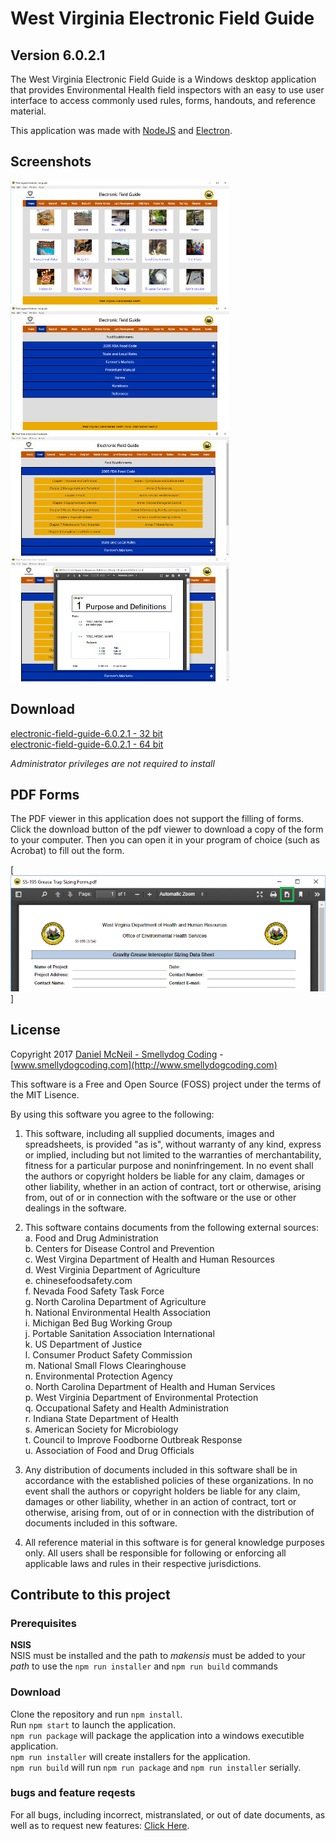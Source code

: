 # West Virginia Electronic Field Guide

## Version 6.0.2.1

The West Virginia Electronic Field Guide is a Windows desktop application that provides Environmental Health field inspectors with an easy to use user interface to access commonly used rules, forms, handouts, and reference material.  

This application was made with [NodeJS](https://nodejs.org/en/) and [Electron](http://electron.atom.io).

## Screenshots

[![index](screenshots/index-thumb.jpg)](screenshots/index.jpg) 
[![index](screenshots/food-thumb.jpg)](screenshots/food.jpg) 
[![index](screenshots/fooddetail-thumb.jpg)](screenshots/fooddetail.jpg) 
[![index](screenshots/foodpopup-thumb.jpg)](screenshots/foodpopup.jpg)  


## Download

[electronic-field-guide-6.0.2.1 - 32 bit](https://www.dropbox.com/s/1qw1pupkmpko8q9/electronic-field-guide-6.0.2.1-ia32.exe?raw=1)  
[electronic-field-guide-6.0.2.1 - 64 bit](https://www.dropbox.com/s/6oaq8xizdlmx6z6/electronic-field-guide-6.0.2.1-x64.exe?raw=1)

*Administrator privileges are not required to install*

## PDF Forms

The PDF viewer in this application does not support the filling of forms.  Click the download button of the pdf viewer to download a copy of the form to your computer.  Then you can open it in your program of choice (such as Acrobat) to fill out the form.

[![index](screenshots/download.png)]

## License

Copyright 2017 [Daniel McNeil - Smellydog Coding](mailto:smellydogcoding@gmail.com) - [www.smellydogcoding.com](http://www.smellydogcoding.com)  

This software is a Free and Open Source (FOSS) project under the terms of the MIT Lisence.

By using this software you agree to the following:

1. This software, including all supplied documents, images and spreadsheets, is provided "as is", without warranty of any kind, express or implied, including but not limited to the warranties of merchantability, fitness for a particular purpose and noninfringement. In no event shall the authors or copyright holders be liable for any claim, damages or other liability, whether in an action of contract, tort or otherwise, arising from, out of or in connection with the software or the use or other dealings in the software.

2. This software contains documents from the following external sources:  
   a. Food and Drug Administration  
   b. Centers for Disease Control and Prevention  
   c. West Virgina Department of Health and Human Resources  
   d. West Virginia Department of Agriculture  
   e. chinesefoodsafety.com  
   f. Nevada Food Safety Task Force  
   g. North Carolina Department of Agriculture  
   h. National Environmental Health Association  
   i. Michigan Bed Bug Working Group  
   j. Portable Sanitation Association International  
   k. US Department of Justice  
   l. Consumer Product Safety Commission  
   m. National Small Flows Clearinghouse  
   n. Environmental Protection Agency  
   o. North Carolina Department of Health and Human Services  
   p. West Virginia Department of Environmental Protection  
   q. Occupational Safety and Health Administration  
   r. Indiana State Department of Health  
   s. American Society for Microbiology  
   t. Council to Improve Foodborne Outbreak Response  
   u. Association of Food and Drug Officials  

3. Any distribution of documents included in this software shall be in accordance with the established policies of these organizations.  In no event shall the authors or copyright holders be liable for any claim, damages or other liability, whether in an action of contract, tort or otherwise, arising from, out of or in connection with the distribution of documents included in this software.  

4. All reference material in this software is for general knowledge purposes only.  All users shall be responsible for following or enforcing all applicable laws and rules in their respective jurisdictions.

## Contribute to this project

### Prerequisites

**NSIS**  
NSIS must be installed and the path to *makensis* must be added to your *path* to use the `npm run installer` and `npm run build` commands

### Download
Clone the repository and run `npm install`.  
Run `npm start` to launch the application.  
`npm run package` will package the application into a windows executible application.  
`npm run installer` will create installers for the application.  
`npm run build` will run `npm run package` and `npm run installer` serially.

### bugs and feature reqests
For all bugs, including incorrect, mistranslated, or out of date documents, as well as to request new features: [Click Here](https://github.com/SmellydogCoding/electronic-field-guide/issues).